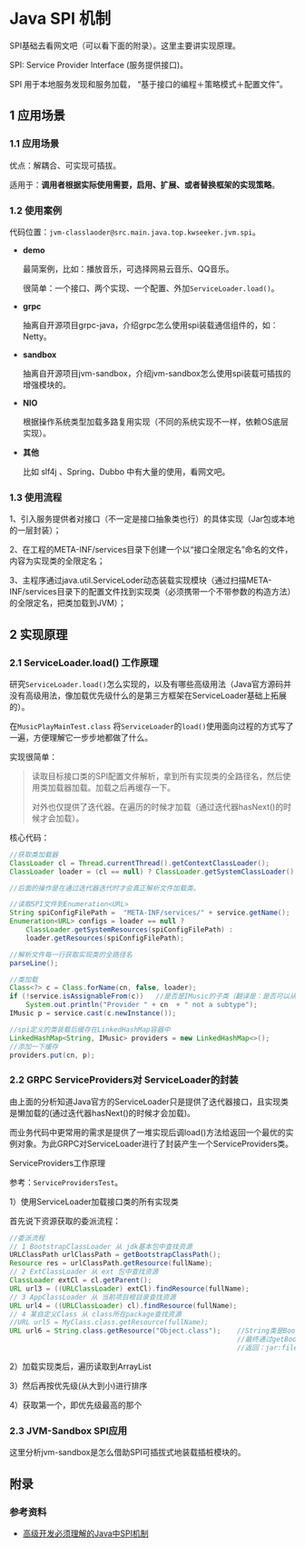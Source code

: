 # Java SPI 机制

SPI基础去看网文吧（可以看下面的附录）。这里主要讲实现原理。

SPI: Service Provider Interface (服务提供接口)。

SPI 用于本地服务发现和服务加载， “基于接口的编程＋策略模式＋配置文件”。



## 1 应用场景

### 1.1 应用场景

优点：解耦合、可实现可插拔。

适用于：**调用者根据实际使用需要，启用、扩展、或者替换框架的实现策略**。

### 1.2 使用案例

代码位置：`jvm-classlaoder@src.main.java.top.kwseeker.jvm.spi`。

+ **demo** 

  最简案例，比如：播放音乐，可选择网易云音乐、QQ音乐。

  很简单：一个接口、两个实现、一个配置、外加`ServiceLoader.load()`。

+ **grpc**

  抽离自开源项目grpc-java，介绍grpc怎么使用spi装载通信组件的，如：Netty。

+ **sandbox**

  抽离自开源项目jvm-sandbox，介绍jvm-sandbox怎么使用spi装载可插拔的增强模块的。

+ **NIO**

  根据操作系统类型加载多路复用实现（不同的系统实现不一样，依赖OS底层实现）。

+ **其他**

  比如 slf4j 、Spring、Dubbo 中有大量的使用，看网文吧。

### 1.3 使用流程

1、引入服务提供者对接口（不一定是接口抽象类也行）的具体实现（Jar包或本地的一层封装）；

2、在工程的META-INF/services目录下创建一个以“接口全限定名”命名的文件，内容为实现类的全限定名；

3、主程序通过java.util.ServiceLoder动态装载实现模块（通过扫描META-INF/services目录下的配置文件找到实现类（必须携带一个不带参数的构造方法）的全限定名，把类加载到JVM）；



## 2 实现原理

### 2.1 ServiceLoader.load() 工作原理

 研究`ServiceLoader.load()`怎么实现的，以及有哪些高级用法（Java官方源码并没有高级用法，像加载优先级什么的是第三方框架在ServiceLoader基础上拓展的）。 

在`MusicPlayMainTest.class` 将`ServiceLoader`的`load()`使用面向过程的方式写了一遍，方便理解它一步步地都做了什么。

实现很简单：

> 读取目标接口类的SPI配置文件解析，拿到所有实现类的全路径名，然后使用类加载器加载。加载之后再缓存一下。
>
> 对外也仅提供了迭代器。在遍历的时候才加载（通过迭代器hasNext()的时候才会加载）。

核心代码：

```java
//获取类加载器
ClassLoader cl = Thread.currentThread().getContextClassLoader();
ClassLoader loader = (cl == null) ? ClassLoader.getSystemClassLoader() : cl;

//后面的操作是在通过迭代器迭代时才会真正解析文件加载类。

//读取SPI文件到Enumeration<URL>
String spiConfigFilePath =  "META-INF/services/" + service.getName();
Enumeration<URL> configs = loader == null ? 
    ClassLoader.getSystemResources(spiConfigFilePath) :
	loader.getResources(spiConfigFilePath);

//解析文件每一行获取实现类的全路径名
parseLine();

//类加载
Class<?> c = Class.forName(cn, false, loader);
if (!service.isAssignableFrom(c))   //是否是IMusic的子类（翻译是：是否可以从c转换为service）
    System.out.println("Provider " + cn  + " not a subtype");
IMusic p = service.cast(c.newInstance());

//spi定义的类装载后缓存在LinkedHashMap容器中
LinkedHashMap<String, IMusic> providers = new LinkedHashMap<>();
//添加一下缓存
providers.put(cn, p);
```

### 2.2 GRPC ServiceProviders对 ServiceLoader的封装

由上面的分析知道Java官方的ServiceLoader只是提供了迭代器接口，且实现类是懒加载的(通过迭代器hasNext()的时候才会加载)。

而业务代码中更常用的需求是提供了一堆实现后调load()方法给返回一个最优的实例对象。为此GRPC对ServiceLoader进行了封装产生一个ServiceProviders类。

ServiceProviders工作原理

参考：`ServiceProvidersTest`。

1）使用ServiceLoader加载接口类的所有实现类

首先说下资源获取的委派流程：

```java
//委派流程
// 1 BootstrapClassLoader 从 jdk基本包中查找资源
URLClassPath urlClassPath = getBootstrapClassPath();
Resource res = urlClassPath.getResource(fullName);
// 2 ExtClassLoader 从 ext 包中查找资源
ClassLoader extCl = cl.getParent();
URL url3 = ((URLClassLoader) extCl).findResource(fullName);
// 3 AppClassLoader 从 当前项目根目录查找资源
URL url4 = ((URLClassLoader) cl).findResource(fullName);
// 4 某自定义Class 从 class所在package查找资源
//URL url5 = MyClass.class.getResource(fullName);
URL url6 = String.class.getResource("Object.class");	//String类是BootstrapClassLoader加载的，
														//最终通过getBootstrapResource(name)从/lib下的基本包中查找
														//返回：jar:file:/usr/lib/jvm/java-8-openjdk-amd64/jre/lib/rt.jar!/java/lang/Object.class
```

2）加载实现类后，遍历读取到ArrayList

3）然后再按优先级(从大到小)进行排序

4）获取第一个，即优先级最高的那个

### 2.3 JVM-Sandbox SPI应用

这里分析jvm-sandbox是怎么借助SPI可插拔式地装载插桩模块的。





## 附录

### 参考资料

+ [高级开发必须理解的Java中SPI机制](https://www.jianshu.com/p/46b42f7f593c)
